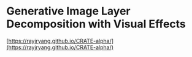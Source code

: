 # Generative Image Layer Decomposition with Visual Effects
[https://rayjryang.github.io/CRATE-alpha/](https://rayjryang.github.io/CRATE-alpha/)
